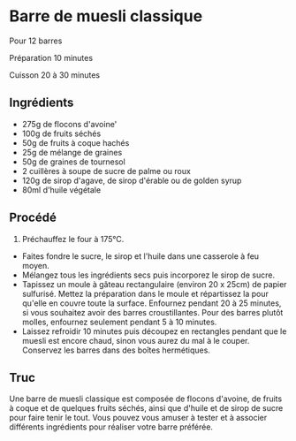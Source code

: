 # Barre de muesli classique

Pour 12 barres

Préparation 10 minutes

Cuisson 20 à 30 minutes

## Ingrédients

* 275g de flocons d'avoine'
* 100g de fruits séchés
* 50g de fruits à coque hachés
* 25g de mélange de graines
* 50g de graines de tournesol
* 2 cuillères à soupe de sucre de palme ou roux
* 120g de sirop d'agave, de sirop d'érable ou de golden syrup
* 80ml d'huile végétale

## Procédé

1. Préchauffez le four à 175&deg;C.
- Faites fondre le sucre, le sirop et l'huile dans une casserole à feu moyen.
- Mélangez tous les ingrédients secs puis incorporez le sirop de sucre.
- Tapissez un moule à gâteau rectangulaire (environ 20 x 25cm) de papier sulfurisé. Mettez la préparation dans le moule et répartissez la pour qu'elle en couvre toute la surface. Enfournez pendant 20 à 25 minutes, si vous souhaitez avoir des barres croustillantes. Pour des barres plutôt molles, enfournez seulement pendant 5 à 10 minutes.
- Laissez refroidir 10 minutes puis découpez en rectangles pendant que le muesli est encore chaud, sinon vous aurez du mal à le couper. Conservez les barres dans des boîtes hermétiques.

## Truc

Une barre de muesli classique est composée de flocons d'avoine, de fruits à coque et de quelques fruits séchés, ainsi que d'huile et de sirop de sucre pour faire tenir le tout. Vous pouvez vous amuser à tester et à associer différents ingrédients pour réaliser votre barre préférée.
